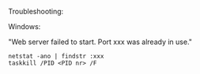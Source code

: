 Troubleshooting:

Windows:

"Web server failed to start. Port xxx was already in use."

    netstat -ano | findstr :xxx
    taskkill /PID <PID nr> /F

